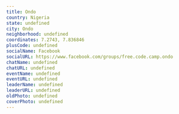 ```yaml
---
title: Ondo
country: Nigeria
state: undefined
city: Ondo
neighborhood: undefined
coordinates: 7.2743, 7.836846
plusCode: undefined
socialName: Facebook
socialURL: https://www.facebook.com/groups/free.code.camp.ondo
chatName: undefined
chatURL: undefined
eventName: undefined
eventURL: undefined
leaderName: undefined
leaderURL: undefined
oldPhoto: undefined
coverPhoto: undefined
---
```

